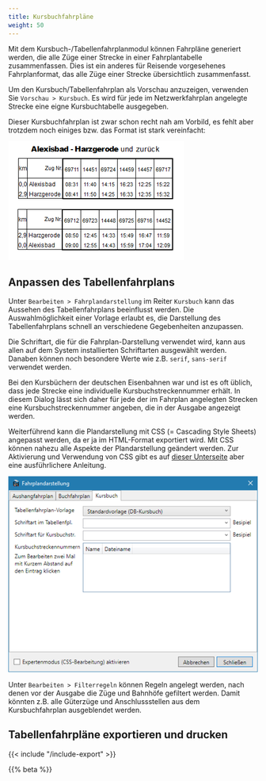 ```yaml
---
title: Kursbuchfahrpläne
weight: 50
---
```


Mit dem Kursbuch-/Tabellenfahrplanmodul können Fahrpläne generiert werden, die alle Züge einer Strecke in einer Fahrplantabelle zusammenfassen. Dies ist ein anderes für Reisende vorgesehenes Fahrplanformat, das alle Züge einer Strecke übersichtlich zusammenfasst.

Um den Kursbuch/Tabellenfahrplan als Vorschau anzuzeigen, verwenden Sie `Vorschau > Kursbuch`. Es wird für jede im Netzwerkfahrplan angelegte Strecke eine eigne Kursbuchtabelle ausgegeben.

Dieser Kursbuchfahrplan ist zwar schon recht nah am Vorbild, es fehlt aber trotzdem noch einiges bzw. das Format ist stark vereinfacht:

<!-- TODO: new image -->
![Beispiel-Kursbuchfahrplan](kfpl.png)

## Anpassen des Tabellenfahrplans
Unter `Bearbeiten > Fahrplandarstellung` im Reiter `Kursbuch` kann das Aussehen des Tabellenfahrplans beeinflusst werden. Die Auswahlmöglichkeit einer Vorlage erlaubt es, die Darstellung des Tabellenfahrplans schnell an verschiedene Gegebenheiten anzupassen.

Die Schriftart, die für die Fahrplan-Darstellung verwendet wird, kann aus allen auf dem System installierten Schriftarten ausgewählt werden. Danaben können noch besondere Werte wie z.B. `serif`, `sans-serif` verwendet werden.

Bei den Kursbüchern der deutschen Eisenbahnen war und ist es oft üblich, dass jede Strecke eine individuelle Kursbuchstreckennummer erhält. In diesem Dialog lässt sich daher für jede der im Fahrplan angelegten Strecken eine Kursbuchstreckennummer angeben, die in der Ausgabe angezeigt werden.

Weiterführend kann die Plandarstellung mit CSS (= Cascading Style Sheets) angepasst werden, da er ja im HTML-Format exportiert wird. Mit CSS können nahezu alle Aspekte der Plandarstellung geändert werden. Zur Aktivierung und Verwendung von CSS gibt es auf [dieser Unterseite](/dev/css/) aber eine ausführlichere Anleitung.

![Anpassung der Kursbuch-Darstellung](kfpl-darstellung.png)

Unter `Bearbeiten > Filterregeln` können Regeln angelegt werden, nach denen vor der Ausgabe die Züge und Bahnhöfe gefiltert werden. Damit könnten z.B. alle Güterzüge und Anschlussstellen aus dem Kursbuchfahrplan ausgeblendet werden.

## Tabellenfahrpläne exportieren und drucken
{{< include "/include-export" >}}

{{% beta %}}
